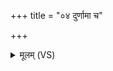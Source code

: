 +++
title = "०४ दुर्णामा च"

+++
<details><summary>मूलम् (VS)</summary>

दु॒र्णामा॑ च सु॒नामा॑ चो॒भा सं॒वृत॑मिच्छतः।  
अ॒राया॒नप॑ हन्मः सु॒नामा॒ स्त्रैण॑मिच्छताम् ॥
</details>
